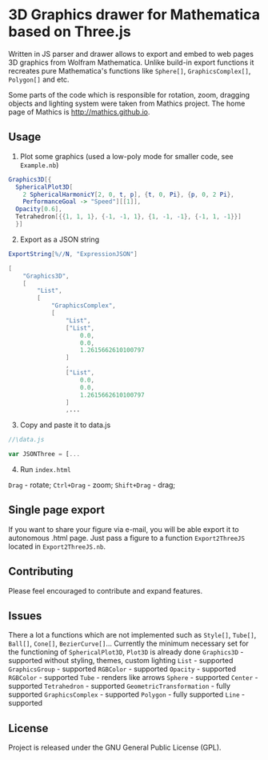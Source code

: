 3D Graphics drawer for Mathematica based on Three.js
===================
Written in JS parser and drawer allows to export and embed to web pages 3D graphics from Wolfram Mathematica. 
Unlike build-in export functions it recreates pure Mathematica's functions like ``Sphere[]``, ``GraphicsComplex[]``, ``Polygon[]`` and etc.

Some parts of the code which is responsible for rotation, zoom, dragging objects and lighting system were taken from Mathics project.
The home page of Mathics is http://mathics.github.io.

Usage
----------
1. Plot some graphics (used a low-poly mode for smaller code, see ``Example.nb``)

```Mathematica
Graphics3D[{
  SphericalPlot3D[
    2 SphericalHarmonicY[2, 0, t, p], {t, 0, Pi}, {p, 0, 2 Pi}, 
    PerformanceGoal -> "Speed"][[1]],
  Opacity[0.6], 
  Tetrahedron[{{1, 1, 1}, {-1, -1, 1}, {1, -1, -1}, {-1, 1, -1}}]
  }]
```
2. Export as a JSON string
```Mathematica
ExportString[%//N, "ExpressionJSON"]
```
```Mathematica
[
	"Graphics3D",
	[
		"List",
		[
			"GraphicsComplex",
			[
				"List",
				["List",
					0.0,
					0.0,
					1.2615662610100797
				]
				,
				["List",
					0.0,
					0.0,
					1.2615662610100797
				]
				,...
```

3. Copy and paste it to data.js
```javascript
//\data.js

var JSONThree = [...
``` 

4. Run ``index.html``

``Drag`` - rotate;
``Ctrl+Drag`` - zoom;
``Shift+Drag`` - drag;


Single page export
----------
If you want to share your figure via e-mail, you will be able export it to autonomous .html page. Just pass a figure to a function ``Export2ThreeJS`` located in ``Export2ThreeJS.nb``. 

Contributing
------------

Please feel encouraged to contribute and expand features.

Issues
------
There a lot a functions which are not implemented such as ``Style[]``, ``Tube[]``, ``Ball[]``, ``Cone[]``, ``BezierCurve[]``...
Currently the minimum necessary set for the functioning of ``SphericalPlot3D``, ``Plot3D`` is already done
  ``Graphics3D`` - supported without styling, themes, custom lighting
  ``List`` - supported
  ``GraphicsGroup`` - supported
  ``RGBColor`` - supported
  ``Opacity`` - supported
  ``RGBColor`` - supported
  ``Tube`` - renders like arrows
  ``Sphere`` - supported
  ``Center`` - supported
  ``Tetrahedron`` - supported
  ``GeometricTransformation`` - fully supported
  ``GraphicsComplex`` - supported
  ``Polygon`` - fully supported
  ``Line`` - supported


License
-------

Project is released under the GNU General Public License (GPL).
